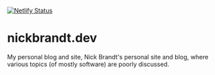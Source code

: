 [![Netlify Status](https://api.netlify.com/api/v1/badges/6c15497f-1527-4c00-ad31-401c23d0c046/deploy-status)](https://app.netlify.com/sites/tangerine-pasca-d1ff7a/deploys)

# nickbrandt.dev

My personal blog and site, Nick Brandt's personal site and blog, where various topics (of mostly software) are poorly discussed.